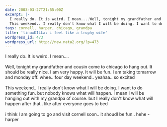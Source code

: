 ```yaml
---
date: 2003-03-27T21:55:00Z
excerpt: |-
  I really do. It is weird. I mean....Well, tonight my grandfather and cousin come to chicago to hang out. It should be really nice. I am very happy. It will be fun. I am taking tomarrow and monday off. whee.. four day weekend.. yeahaa.. so excited
  This weekend.. I really don't know what I will be doing. I want to do something fun. but nobody knows what will happen. I mean I w...
tags: cornell, harper, chicago, grandpa
title: 'linuxKILLa: i feel like a trophy wife'
wordpress_id: 473
wordpress_url: http://new.nata2.org/?p=473
---
```


I really do. It is weird. I mean....<br/><br/>Well, tonight my grandfather and cousin come to chicago to hang out. It should be really nice. I am very happy. It will be fun. I am taking tomarrow and monday off. whee.. four day weekend.. yeahaa.. so excited
<br/><br/>This weekend.. I really don't know what I will be doing. I want to do something fun. but nobody knows what will happen. I mean I will be hanging out with my grandpa of course. but I really don't know what will happen after that..  like after everyone goes to bed
<br/><br/>i think I am going to go and visit cornell soon..
it shoudl be fun.. 
hehe
-harper


